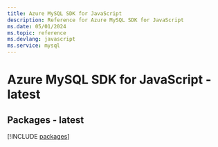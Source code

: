```yaml
---
title: Azure MySQL SDK for JavaScript
description: Reference for Azure MySQL SDK for JavaScript
ms.date: 05/01/2024
ms.topic: reference
ms.devlang: javascript
ms.service: mysql
---
```

# Azure MySQL SDK for JavaScript - latest
## Packages - latest
[!INCLUDE [packages](mysql-index.md)]
